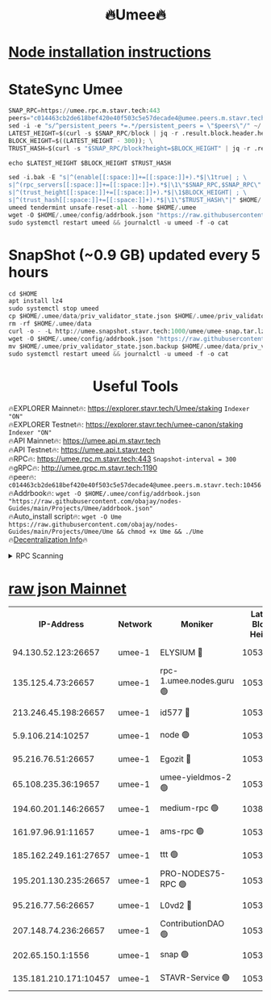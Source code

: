 <h1 align="center"> 🔥Umee🔥</h1>


[Node installation instructions](https://github.com/obajay/nodes-Guides/tree/main/Projects/Umee)
=
# StateSync Umee
```python
SNAP_RPC=https://umee.rpc.m.stavr.tech:443
peers="c014463cb2de618bef420e40f503c5e57decade4@umee.peers.m.stavr.tech:10456"
sed -i -e "s/^persistent_peers *=.*/persistent_peers = \"$peers\"/" ~/.umee/config/config.toml
LATEST_HEIGHT=$(curl -s $SNAP_RPC/block | jq -r .result.block.header.height); \
BLOCK_HEIGHT=$((LATEST_HEIGHT - 300)); \
TRUST_HASH=$(curl -s "$SNAP_RPC/block?height=$BLOCK_HEIGHT" | jq -r .result.block_id.hash)

echo $LATEST_HEIGHT $BLOCK_HEIGHT $TRUST_HASH

sed -i.bak -E "s|^(enable[[:space:]]+=[[:space:]]+).*$|\1true| ; \
s|^(rpc_servers[[:space:]]+=[[:space:]]+).*$|\1\"$SNAP_RPC,$SNAP_RPC\"| ; \
s|^(trust_height[[:space:]]+=[[:space:]]+).*$|\1$BLOCK_HEIGHT| ; \
s|^(trust_hash[[:space:]]+=[[:space:]]+).*$|\1\"$TRUST_HASH\"|" $HOME/.umee/config/config.toml
umeed tendermint unsafe-reset-all --home $HOME/.umee
wget -O $HOME/.umee/config/addrbook.json "https://raw.githubusercontent.com/obajay/nodes-Guides/main/Projects/Umee/addrbook.json"
sudo systemctl restart umeed && journalctl -u umeed -f -o cat
```
# SnapShot (~0.9 GB) updated every 5 hours
```python
cd $HOME
apt install lz4
sudo systemctl stop umeed
cp $HOME/.umee/data/priv_validator_state.json $HOME/.umee/priv_validator_state.json.backup
rm -rf $HOME/.umee/data
curl -o - -L http://umee.snapshot.stavr.tech:1000/umee/umee-snap.tar.lz4 | lz4 -c -d - | tar -x -C $HOME/.umee --strip-components 2
wget -O $HOME/.umee/config/addrbook.json "https://raw.githubusercontent.com/obajay/nodes-Guides/main/Projects/Umee/addrbook.json"
mv $HOME/.umee/priv_validator_state.json.backup $HOME/.umee/data/priv_validator_state.json
sudo systemctl restart umeed && journalctl -u umeed -f -o cat
```
 <h1 align="center"> Useful Tools</h1>

🔥EXPLORER Mainnet🔥:      https://explorer.stavr.tech/Umee/staking             `Indexer "ON"` \
🔥EXPLORER Testnet🔥:        https://explorer.stavr.tech/umee-canon/staking      `Indexer "ON"` \
🔥API Mainnet🔥:                   https://umee.api.m.stavr.tech \
🔥API Testnet🔥:                     https://umee.api.t.stavr.tech \
🔥RPC🔥:                           https://umee.rpc.m.stavr.tech:443                     `Snapshot-interval = 300` \
🔥gRPC🔥:                              http://umee.grpc.m.stavr.tech:1190 \
🔥peer🔥:                     `c014463cb2de618bef420e40f503c5e57decade4@umee.peers.m.stavr.tech:10456` \
🔥Addrbook🔥:    ```wget -O $HOME/.umee/config/addrbook.json "https://raw.githubusercontent.com/obajay/nodes-Guides/main/Projects/Umee/addrbook.json"``` \
🔥Auto_install script🔥: ```wget -O Ume https://raw.githubusercontent.com/obajay/nodes-Guides/main/Projects/Umee/Ume && chmod +x Ume && ./Ume``` \
🔥[Decentralization Info](https://github.com/obajay/StateSync-snapshots/tree/main/Projects/Umee/Decentralization)🔥

<details>
<summary>RPC Scanning</summary>

<h2 align="center"> We scan nodes in real time every 4 hours. And we provide the final result of RPC endpoints.
We cannot influence the operation of these nodes in any way. </h2>


```python
If Voting Power is higher than 0 --> then the Node is a validator of the network and may be subject to attack and be a potential threat to the chain.
```
```python
We marked such validators with a red symbol
```

</details>

[raw json Mainnet](https://rpc-check.umeem.stavr.tech/umeem/rpc-umeem-result.json)
=



<table><tr><th>IP-Address</th><th>Network</th><th>Moniker</th><th>Latest Block Height</th><th>Earliest Block Height</th><th>Catching Up</th><th>Tx Index</th><th>Voting Power</th><th>Scan Time</th></tr><tr><td>94.130.52.123:26657</td><td>umee-1</td><td>ELYSIUM 🔴</td><td>10534696</td><td>3216011</td><td>False</td><td>on</td><td>23093884</td><td>2024-02-10T19:02:06.469881836UTC</td></tr><tr><td>135.125.4.73:26657</td><td>umee-1</td><td>rpc-1.umee.nodes.guru 🟢</td><td>10534696</td><td>5167386</td><td>False</td><td>on</td><td>0</td><td>2024-02-10T19:02:06.733661343UTC</td></tr><tr><td>213.246.45.198:26657</td><td>umee-1</td><td>id577 🔴</td><td>10534683</td><td>7100001</td><td>False</td><td>on</td><td>35104852</td><td>2024-02-10T19:00:49.943679405UTC</td></tr><tr><td>5.9.106.214:10257</td><td>umee-1</td><td>node 🟢</td><td>10534692</td><td>7942001</td><td>False</td><td>on</td><td>0</td><td>2024-02-10T19:01:43.274910338UTC</td></tr><tr><td>95.216.76.51:26657</td><td>umee-1</td><td>Egozit 🔴</td><td>10534696</td><td>8262001</td><td>False</td><td>off</td><td>38496283</td><td>2024-02-10T19:02:06.126028696UTC</td></tr><tr><td>65.108.235.36:19657</td><td>umee-1</td><td>umee-yieldmos-2 🟢</td><td>10534677</td><td>9575548</td><td>False</td><td>on</td><td>0</td><td>2024-02-10T19:00:14.740945734UTC</td></tr><tr><td>194.60.201.146:26657</td><td>umee-1</td><td>medium-rpc 🟢</td><td>10385982</td><td>9984137</td><td>False</td><td>on</td><td>0</td><td>2024-02-10T19:01:00.699205930UTC</td></tr><tr><td>161.97.96.91:11657</td><td>umee-1</td><td>ams-rpc 🟢</td><td>10534700</td><td>10352001</td><td>False</td><td>on</td><td>0</td><td>2024-02-10T19:02:27.250609197UTC</td></tr><tr><td>185.162.249.161:27657</td><td>umee-1</td><td>ttt 🟢</td><td>10534690</td><td>10381617</td><td>False</td><td>on</td><td>0</td><td>2024-02-10T19:01:33.715693955UTC</td></tr><tr><td>195.201.130.235:26657</td><td>umee-1</td><td>PRO-NODES75-RPC 🟢</td><td>10534692</td><td>10434691</td><td>False</td><td>on</td><td>0</td><td>2024-02-10T19:01:40.131904569UTC</td></tr><tr><td>95.216.77.56:26657</td><td>umee-1</td><td>L0vd2 🔴</td><td>10534699</td><td>10434699</td><td>False</td><td>off</td><td>37615388</td><td>2024-02-10T19:02:24.900517719UTC</td></tr><tr><td>207.148.74.236:26657</td><td>umee-1</td><td>ContributionDAO 🟢</td><td>10534697</td><td>10484838</td><td>False</td><td>off</td><td>0</td><td>2024-02-10T19:02:13.835763159UTC</td></tr><tr><td>202.65.150.1:1556</td><td>umee-1</td><td>snap 🟢</td><td>10534692</td><td>10524071</td><td>False</td><td>on</td><td>0</td><td>2024-02-10T19:01:40.998028410UTC</td></tr><tr><td>135.181.210.171:10457</td><td>umee-1</td><td>STAVR-Service 🟢</td><td>10534697</td><td>10532993</td><td>False</td><td>on</td><td>0</td><td>2024-02-10T19:02:14.262621947UTC</td></tr></table>
